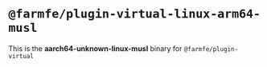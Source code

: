 # `@farmfe/plugin-virtual-linux-arm64-musl`

This is the **aarch64-unknown-linux-musl** binary for `@farmfe/plugin-virtual`
